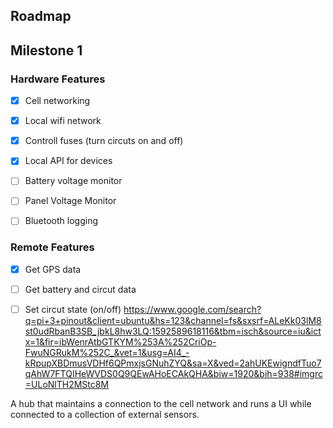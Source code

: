## Roadmap

## Milestone 1
### Hardware Features
- [x] Cell networking
- [x] Local wifi network
- [x] Controll fuses (turn circuts on and off)
- [x] Local API for devices
- [ ] Battery voltage monitor
- [ ] Panel Voltage Monitor
- [ ] Bluetooth logging


### Remote Features
- [x] Get GPS data 
- [ ] Get battery and circut data
- [ ] Set circut state (on/off)
https://www.google.com/search?q=pi+3+pinout&client=ubuntu&hs=123&channel=fs&sxsrf=ALeKk03lM8st0udRbanB3SB_jbkL8hw3LQ:1592589618116&tbm=isch&source=iu&ictx=1&fir=ibWenrAtbGTKYM%253A%252CriOp-FwuNGRukM%252C_&vet=1&usg=AI4_-kRpupXBDmusVDHf6QPmxjsGNuhZYQ&sa=X&ved=2ahUKEwigndfTuo7qAhW7FTQIHeWVDS0Q9QEwAHoECAkQHA&biw=1920&bih=938#imgrc=ULoNlTH2MStc8M


A hub that maintains a connection to the cell network and runs a UI while connected to a collection of external sensors.


